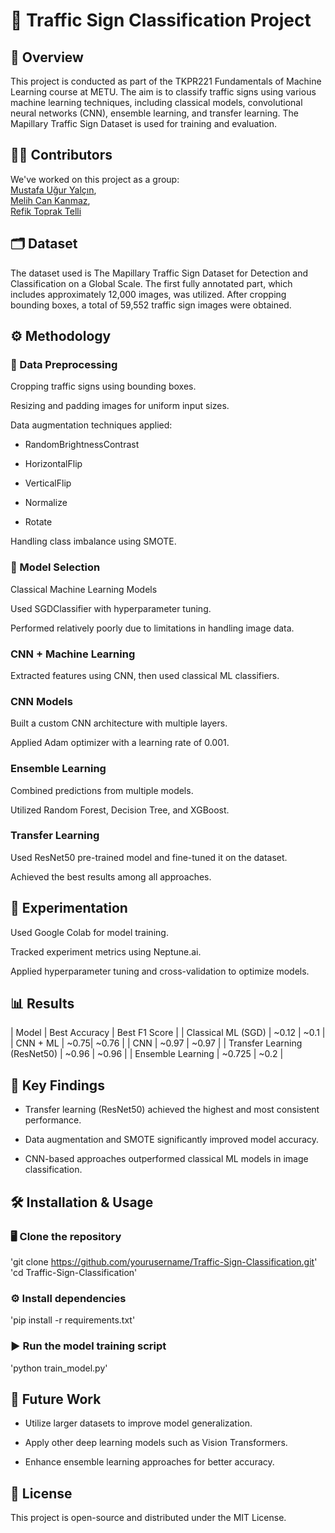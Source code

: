 # 🚦 Traffic Sign Classification Project

## 📜 Overview

This project is conducted as part of the TKPR221 Fundamentals of Machine Learning course at METU. The aim is to classify traffic signs using various machine learning techniques, including classical models, convolutional neural networks (CNN), ensemble learning, and transfer learning. The Mapillary Traffic Sign Dataset is used for training and evaluation.

## 👨‍💻 Contributors

We've worked on this project as a group: <br>
<a href="https://github.com/muguryalcin">Mustafa Uğur Yalçın</a>,<br> 
<a href="https://github.com/MelihCK">Melih Can Kanmaz</a>, <br>
<a href="">Refik Toprak Telli</a><br>

## 🗂️ Dataset

The dataset used is The Mapillary Traffic Sign Dataset for Detection and Classification on a Global Scale. The first fully annotated part, which includes approximately 12,000 images, was utilized. After cropping bounding boxes, a total of 59,552 traffic sign images were obtained.

## ⚙️ Methodology

### 🧹 Data Preprocessing

Cropping traffic signs using bounding boxes.

Resizing and padding images for uniform input sizes.

Data augmentation techniques applied:

- RandomBrightnessContrast

- HorizontalFlip

- VerticalFlip

- Normalize

- Rotate

Handling class imbalance using SMOTE.

### 🔹 Model Selection

Classical Machine Learning Models

Used SGDClassifier with hyperparameter tuning.

Performed relatively poorly due to limitations in handling image data.

### CNN + Machine Learning

Extracted features using CNN, then used classical ML classifiers.

### CNN Models

Built a custom CNN architecture with multiple layers.

Applied Adam optimizer with a learning rate of 0.001.

### Ensemble Learning

Combined predictions from multiple models.

Utilized Random Forest, Decision Tree, and XGBoost.

### Transfer Learning

Used ResNet50 pre-trained model and fine-tuned it on the dataset.

Achieved the best results among all approaches.

## 🔹 Experimentation

Used Google Colab for model training.

Tracked experiment metrics using Neptune.ai.

Applied hyperparameter tuning and cross-validation to optimize models.

## 📊 Results

| Model  | Best Accuracy | Best F1 Score  |
| Classical ML (SGD)  | ~0.12 | ~0.1  |
| CNN + ML  | ~0.75| ~0.76  |
| CNN  | ~0.97 | ~0.97 |
| Transfer Learning (ResNet50)  | ~0.96 | ~0.96 |
| Ensemble Learning  | ~0.725 | ~0.2 |

## 🔑 Key Findings

- Transfer learning (ResNet50) achieved the highest and most consistent performance.

- Data augmentation and SMOTE significantly improved model accuracy.

- CNN-based approaches outperformed classical ML models in image classification.

## 🛠️ Installation & Usage

### 🖥️ Clone the repository
'git clone https://github.com/yourusername/Traffic-Sign-Classification.git'
'cd Traffic-Sign-Classification'

### ⚙️ Install dependencies
'pip install -r requirements.txt'

### ▶️ Run the model training script
'python train_model.py'

## 🔮 Future Work

- Utilize larger datasets to improve model generalization.

- Apply other deep learning models such as Vision Transformers.

- Enhance ensemble learning approaches for better accuracy.

## 📜 License

This project is open-source and distributed under the MIT License.
